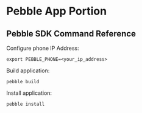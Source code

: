 # Pebble App Portion

## Pebble SDK Command Reference
Configure phone IP Address:
```
export PEBBLE_PHONE=<your_ip_address>
```

Build application:
```
pebble build
```

Install application:
```
pebble install
```
